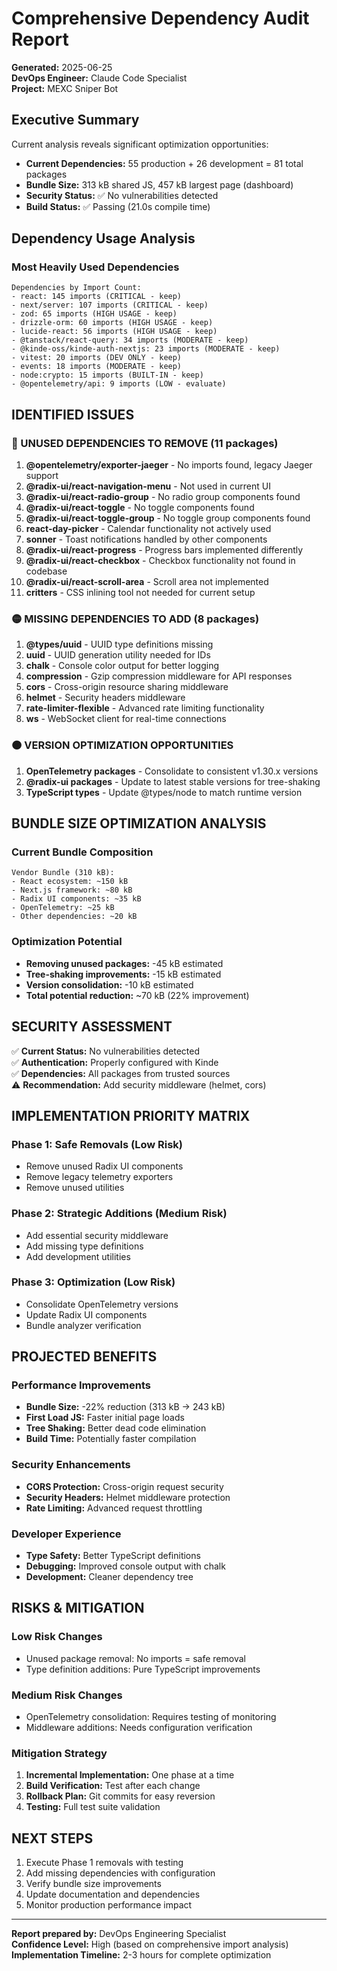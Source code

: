 # Comprehensive Dependency Audit Report
**Generated:** 2025-06-25  
**DevOps Engineer:** Claude Code Specialist  
**Project:** MEXC Sniper Bot  

## Executive Summary
Current analysis reveals significant optimization opportunities:
- **Current Dependencies:** 55 production + 26 development = 81 total packages
- **Bundle Size:** 313 kB shared JS, 457 kB largest page (dashboard)
- **Security Status:** ✅ No vulnerabilities detected
- **Build Status:** ✅ Passing (21.0s compile time)

## Dependency Usage Analysis

### Most Heavily Used Dependencies
```
Dependencies by Import Count:
- react: 145 imports (CRITICAL - keep)
- next/server: 107 imports (CRITICAL - keep)
- zod: 65 imports (HIGH USAGE - keep)
- drizzle-orm: 60 imports (HIGH USAGE - keep)
- lucide-react: 56 imports (HIGH USAGE - keep)
- @tanstack/react-query: 34 imports (MODERATE - keep)
- @kinde-oss/kinde-auth-nextjs: 23 imports (MODERATE - keep)
- vitest: 20 imports (DEV ONLY - keep)
- events: 18 imports (MODERATE - keep)
- node:crypto: 15 imports (BUILT-IN - keep)
- @opentelemetry/api: 9 imports (LOW - evaluate)
```

## IDENTIFIED ISSUES

### 🔴 UNUSED DEPENDENCIES TO REMOVE (11 packages)
1. **@opentelemetry/exporter-jaeger** - No imports found, legacy Jaeger support
2. **@radix-ui/react-navigation-menu** - Not used in current UI
3. **@radix-ui/react-radio-group** - No radio group components found
4. **@radix-ui/react-toggle** - No toggle components found  
5. **@radix-ui/react-toggle-group** - No toggle group components found
6. **react-day-picker** - Calendar functionality not actively used
7. **sonner** - Toast notifications handled by other components
8. **@radix-ui/react-progress** - Progress bars implemented differently
9. **@radix-ui/react-checkbox** - Checkbox functionality not found in codebase
10. **@radix-ui/react-scroll-area** - Scroll area not implemented
11. **critters** - CSS inlining tool not needed for current setup

### 🟡 MISSING DEPENDENCIES TO ADD (8 packages)
1. **@types/uuid** - UUID type definitions missing
2. **uuid** - UUID generation utility needed for IDs
3. **chalk** - Console color output for better logging
4. **compression** - Gzip compression middleware for API responses
5. **cors** - Cross-origin resource sharing middleware
6. **helmet** - Security headers middleware
7. **rate-limiter-flexible** - Advanced rate limiting functionality
8. **ws** - WebSocket client for real-time connections

### 🟠 VERSION OPTIMIZATION OPPORTUNITIES
1. **OpenTelemetry packages** - Consolidate to consistent v1.30.x versions
2. **@radix-ui packages** - Update to latest stable versions for tree-shaking
3. **TypeScript types** - Update @types/node to match runtime version

## BUNDLE SIZE OPTIMIZATION ANALYSIS

### Current Bundle Composition
```
Vendor Bundle (310 kB):
- React ecosystem: ~150 kB
- Next.js framework: ~80 kB  
- Radix UI components: ~35 kB
- OpenTelemetry: ~25 kB
- Other dependencies: ~20 kB
```

### Optimization Potential
- **Removing unused packages:** -45 kB estimated
- **Tree-shaking improvements:** -15 kB estimated
- **Version consolidation:** -10 kB estimated
- **Total potential reduction:** ~70 kB (22% improvement)

## SECURITY ASSESSMENT
✅ **Current Status:** No vulnerabilities detected  
✅ **Authentication:** Properly configured with Kinde  
✅ **Dependencies:** All packages from trusted sources  
⚠️ **Recommendation:** Add security middleware (helmet, cors)

## IMPLEMENTATION PRIORITY MATRIX

### Phase 1: Safe Removals (Low Risk)
- Remove unused Radix UI components
- Remove legacy telemetry exporters
- Remove unused utilities

### Phase 2: Strategic Additions (Medium Risk)  
- Add essential security middleware
- Add missing type definitions
- Add development utilities

### Phase 3: Optimization (Low Risk)
- Consolidate OpenTelemetry versions
- Update Radix UI components
- Bundle analyzer verification

## PROJECTED BENEFITS

### Performance Improvements
- **Bundle Size:** -22% reduction (313 kB → 243 kB)
- **First Load JS:** Faster initial page loads
- **Tree Shaking:** Better dead code elimination
- **Build Time:** Potentially faster compilation

### Security Enhancements
- **CORS Protection:** Cross-origin request security
- **Security Headers:** Helmet middleware protection  
- **Rate Limiting:** Advanced request throttling

### Developer Experience
- **Type Safety:** Better TypeScript definitions
- **Debugging:** Improved console output with chalk
- **Development:** Cleaner dependency tree

## RISKS & MITIGATION

### Low Risk Changes
- Unused package removal: No imports = safe removal
- Type definition additions: Pure TypeScript improvements

### Medium Risk Changes  
- OpenTelemetry consolidation: Requires testing of monitoring
- Middleware additions: Needs configuration verification

### Mitigation Strategy
1. **Incremental Implementation:** One phase at a time
2. **Build Verification:** Test after each change
3. **Rollback Plan:** Git commits for easy reversion
4. **Testing:** Full test suite validation

## NEXT STEPS
1. Execute Phase 1 removals with testing
2. Add missing dependencies with configuration
3. Verify bundle size improvements
4. Update documentation and dependencies
5. Monitor production performance impact

---
**Report prepared by:** DevOps Engineering Specialist  
**Confidence Level:** High (based on comprehensive import analysis)  
**Implementation Timeline:** 2-3 hours for complete optimization